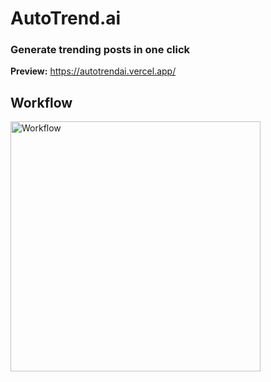 # AutoTrend.ai

### Generate trending posts in one click

<strong>Preview:</strong> https://autotrendai.vercel.app/

## Workflow

<img src="https://autotrendai.vercel.app/images/workflow.png" alt="Workflow" width="400"/>
